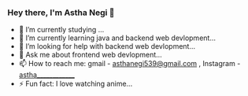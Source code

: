 ### Hey there, I'm Astha Negi 👋


- 🔭 I’m currently studying ...
- 🌱 I’m currently learning java and backend web devlopment...
- 🤔 I’m looking for help with backend web devlopment...
- 💬 Ask me about frontend web devlopment...
- 📫 How to reach me: gmail - asthanegi539@gmail.com , Instagram - [astha____________](https://www.instagram.com/astha____________/)
- ⚡ Fun fact: I love watching anime...

